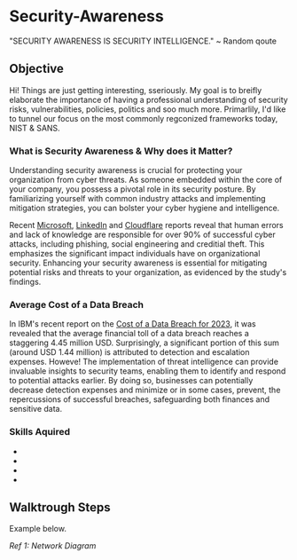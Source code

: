 # Security-Awareness
 "SECURITY AWARENESS IS SECURITY INTELLIGENCE." ~ Random qoute

## Objective

Hi! Things are just getting interesting, sseriously. My goal is to breifly elaborate the importance of having a professional understanding of security risks, vulnerabilities, policies, politics and soo much more. Primarlily, I'd like to tunnel our focus on the most commonly regconized frameworks today, NIST & SANS.

### What is Security Awareness & Why does it Matter?

Understanding security awareness is crucial for protecting your organization from cyber threats. As someone embedded within the core of your company, you possess a pivotal role in its security posture. By familiarizing yourself with common industry attacks and implementing mitigation strategies, you can bolster your cyber hygiene and intelligence.

Recent <a href="https://www.microsoft.com/en-us/edge/learning-center/common-threats-online-security?form=MA13I2/blob/main/README.md">Microsoft</a>, <a href="https://github.com/GraveSEC-github/Active-Directory-Lab/blob/main/README.md">LinkedIn</a> and <a href="https://github.com/GraveSEC-github/Active-Directory-Lab/blob/main/README.md">Cloudflare</a> reports reveal that human errors and lack of knowledge are responsible for over 90% of successful cyber attacks, including phishing, social engineering and creditial theft. This emphasizes the significant impact individuals have on organizational security. Enhancing your security awareness is essential for mitigating potential risks and threats to your organization, as evidenced by the study's findings.

### Average Cost of a Data Breach

In IBM's recent report on the <a href="https://www.ibm.com/reports/data-breach/blob/main/README.md">Cost of a Data Breach for 2023</a>, it was revealed that the average financial toll of a data breach reaches a staggering 4.45 million USD. Surprisingly, a significant portion of this sum (around USD 1.44 million) is attributed to detection and escalation expenses. Howeve! The implementation of threat intelligence can provide invaluable insights to security teams, enabling them to identify and respond to potential attacks earlier. By doing so, businesses can potentially decrease detection expenses and minimize or in some cases, prevent, the repercussions of successful breaches, safeguarding both finances and sensitive data.

### Skills Aquired

- 
- 
- 
- 


## Walktrough Steps

Example below.

*Ref 1: Network Diagram*
